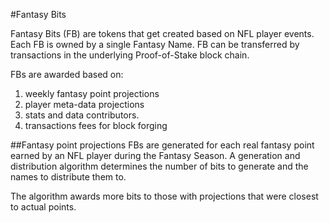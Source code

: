 #Fantasy Bits

Fantasy Bits (FB) are tokens that get created based on NFL player events.  Each FB is owned by a single Fantasy Name. FB can be transferred by transactions in the underlying Proof-of-Stake block chain.    

FBs are awarded based on:

1. weekly fantasy point projections 
2. player meta-data projections
3. stats and data contributors.
4. transactions fees for block forging

##Fantasy point projections
FBs are generated for each real fantasy point earned by an NFL player during the Fantasy Season. A generation and distribution algorithm determines the number of bits to generate and the names to distribute them to.

The algorithm awards more bits to those with projections that were closest to actual points. 

